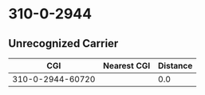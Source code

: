 # 310-0-2944
## Unrecognized Carrier


| CGI | Nearest CGI | Distance |
|-----|-------------|----------|
| 310-0-2944-60720 |  | 0.0 |
